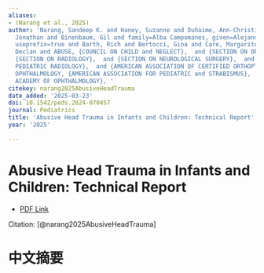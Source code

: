 ```yaml
---
aliases:
- (Narang et al., 2025)
author: 'Narang, Sandeep K. and Haney, Suzanne and Duhaime, Ann-Christine and Martin,
  Jonathan and Binenbaum, Gil and family=Alba Campomanes, given=Alejandra G., prefix=de,
  useprefix=true and Barth, Rich and Bertocci, Gina and Care, Margarite and McGuone,
  Declan and ABUSE, {COUNCIL ON CHILD and NEGLECT},  and {SECTION ON OPHTHALMOLOGY},  and
  {SECTION ON RADIOLOGY},  and {SECTION ON NEUROLOGICAL SURGERY},  and {SOCIETY FOR
  PEDIATRIC RADIOLOGY},  and {AMERICAN ASSOCIATION OF CERTIFIED ORTHOPTISTS},  and
  OPHTHALMOLOGY, {AMERICAN ASSOCIATION FOR PEDIATRIC and STRABISMUS},  and {AMERICAN
  ACADEMY OF OPHTHALMOLOGY}, '
citekey: narang2025AbusiveHeadTrauma
date_added: '2025-03-23'
doi: 10.1542/peds.2024-070457
journal: Pediatrics
title: 'Abusive Head Trauma in Infants and Children: Technical Report'
year: '2025'

---
```

# Abusive Head Trauma in Infants and Children: Technical Report
- [PDF Link](zotero://open-pdf/library/items/JDCSFE8U)

Citation: [@narang2025AbusiveHeadTrauma]

# 中文摘要
